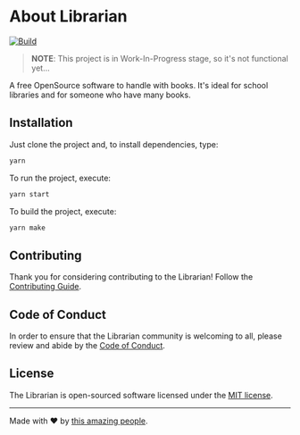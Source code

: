 # About Librarian

[![Build](https://github.com/librarian-org/librarian/actions/workflows/build.yml/badge.svg)](https://github.com/librarian-org/librarian/actions/workflows/build.yml)

> **NOTE**: This project is in Work-In-Progress stage, so it's not functional yet...

A free OpenSource software to handle with books. It's ideal for school libraries
and for someone who have many books.

## Installation

Just clone the project and, to install dependencies, type:

```bash
yarn
```

To run the project, execute:

```bash
yarn start
```

To build the project, execute:

```bash
yarn make
```

## Contributing

Thank you for considering contributing to the Librarian! Follow the [Contributing Guide](.github/CONTRIBUTING.md).

## Code of Conduct

In order to ensure that the Librarian community is welcoming to all, please review and abide by the [Code of Conduct](.github/CODE_OF_CONDUCT.md).

## License

The Librarian is open-sourced software licensed under the [MIT license](https://opensource.org/licenses/MIT).

---
Made with :heart: by [this amazing people](https://github.com/librarian-org/librarian/graphs/contributors).

